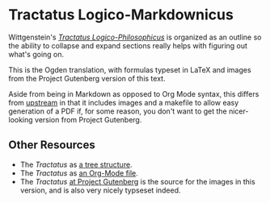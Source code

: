 # Tractatus Logico-Markdownicus

Wittgenstein's [*Tractatus Logico-Philosophicus*](https://en.wikipedia.org/wiki/Tractatus_Logico-Philosophicus) is organized as an outline so the ability to collapse and expand sections really helps with figuring out what's going on.

This is the Ogden translation, with formulas typeset in LaTeX and images from the Project Gutenberg version of this text.

Aside from being in Markdown as opposed to Org Mode syntax, this differs from [upstream](https://github.com/hrs/tractatus-logico-org) in that it includes images and a makefile to allow easy generation of a PDF if, for some reason, you don't want to get the nicer-looking version from Project Gutenberg.

## Other Resources

- The *Tractatus* as [a tree structure](http://www.tractatuslogico-philosophicus.com/).
- The *Tractatus* as [an Org-Mode file](https://github.com/hrs/tractatus-logico-org).
- The *Tractatus* [at Project Gutenberg](http://www.gutenberg.org/ebooks/5740) is the source for the images in this version, and is also very nicely typseset indeed.
